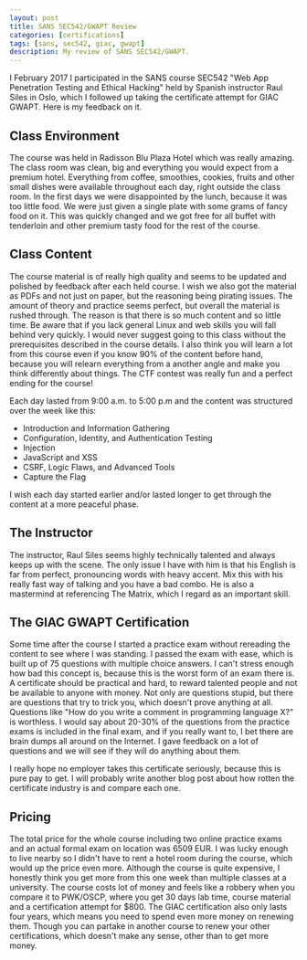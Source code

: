 ```yaml
---
layout: post
title: SANS SEC542/GWAPT Review
categories: [certifications]
tags: [sans, sec542, giac, gwapt]
description: My review of SANS SEC542/GWAPT.
---
```


I February 2017 I participated in the SANS course SEC542 "Web App Penetration Testing and Ethical Hacking" held by Spanish instructor Raul Siles in Oslo, which I followed up taking the certificate attempt for GIAC GWAPT. Here is my feedback on it.

## Class Environment
The course was held in Radisson Blu Plaza Hotel which was really amazing. The class room was clean, big and everything you would expect from a premium hotel. Everything from coffee, smoothies, cookies, fruits and other small dishes were available throughout each day, right outside the class room. In the first days we were disappointed by the lunch, because it was too little food. We were just given a single plate with some grams of fancy food on it. This was quickly changed and we got free for all buffet with tenderloin and other premium tasty food for the rest of the course.

## Class Content
The course material is of really high quality and seems to be updated and polished by feedback after each held course. I wish we also got the material as PDFs and not just on paper, but the reasoning being pirating issues. The amount of theory and practice seems perfect, but overall the material is rushed through. The reason is that there is so much content and so little time. Be aware that if you lack general Linux and web skills you will fall behind very quickly. I would never suggest going to this class without the prerequisites described in the course details. I also think you will learn a lot from this course even if you know 90% of the content before hand, because you will relearn everything from a another angle and make you think differently about things. The CTF contest was really fun and a perfect ending for the course!

Each day lasted from 9:00 a.m. to 5:00 p.m and the content was structured over the week like this:
* Introduction and Information Gathering
* Configuration, Identity, and Authentication Testing
* Injection
* JavaScript and XSS
* CSRF, Logic Flaws, and Advanced Tools
* Capture the Flag

I wish each day started earlier and/or lasted longer to get through the content at a more peaceful phase.

## The Instructor
The instructor, Raul Siles seems highly technically talented and always keeps up with the scene. The only issue I have with him is that his English is far from perfect, pronouncing words with heavy accent. Mix this with his really fast way of talking and you have a bad combo. He is also a mastermind at referencing The Matrix, which I regard as an important skill. 

## The GIAC GWAPT Certification
Some time after the course I started a practice exam without rereading the content to see where I was standing. I passed the exam with ease, which is built up of 75 questions with multiple choice answers. I can't stress enough how bad this concept is, because this is the worst form of an exam there is. A certificate should be practical and hard, to reward talented people and not be available to anyone with money. Not only are questions stupid, but there are questions that try to trick you, which doesn't prove anything at all. Questions like "How do you write a comment in programming language X?" is worthless. I would say about 20-30% of the questions from the practice exams is included in the final exam, and if you really want to, I bet there are brain dumps all around on the Internet. I gave feedback on a lot of questions and we will see if they will do anything about them. 

I really hope no employer takes this certificate seriously, because this is pure pay to get. I will probably write another blog post about how rotten the certificate industry is and compare each one.

## Pricing
The total price for the whole course including two online practice exams and an actual formal exam on location was 6509 EUR. I was lucky enough to live nearby so I didn't have to rent a hotel room during the course, which would up the price even more. Although the course is quite expensive, I honestly think you get more from this one week than multiple classes at a university. The course costs lot of money and feels like a robbery when you compare it to PWK/OSCP, where you get 30 days lab time, course material and a certification attempt for $800. The GIAC certification also only lasts four years, which means you need to spend even more money on renewing them. Though you can partake in another course to renew your other certifications, which doesn't make any sense, other than to get more money.
